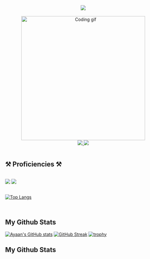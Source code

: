 
<div align="center" > 
<h1 align="center">
    <img src="https://readme-typing-svg.herokuapp.com/?font=Righteous&size=35&center=true&vCenter=true&width=500&height=70&duration=4000&lines=Hi+There!+👋;+I'm+Ahmet+Baki+Yucedag!;&color=a529b9" />
</h1>

<img align="center" alt="Coding gif" width="400" src="https://cdn.dribbble.com/users/1162077/screenshots/3848914/programmer.gif">

<div align="center"> 
  <a href="mailto:yucedag2002@gmail.com">
    <img src="https://img.shields.io/badge/Gmail-333333?style=for-the-badge&logo=gmail&logoColor=red" />
  </a>
  <a href="https://www.linkedin.com/in/ahmetbakiy%C3%BCceda%C4%9F/" target="_blank">
    <img src="https://img.shields.io/badge/LinkedIn-0077B5?style=for-the-badge&logo=linkedin&logoColor=white" target="_blank" />
  </a>
</div>
</div>

<br/>

<h2 align="left">⚒️ Proficiencies ⚒️</h2>
<br/>
<div align="left>
    <img src="https://skillicons.dev/icons?i=react,bootstrap,html,css,vscode,github,figma,tailwind,git" />
    <img src="https://skillicons.dev/icons?i=react,bootstrap,html,css,vscode,github,figma,tailwind,git" />
    <img src="https://skillicons.dev/icons?i=nodejs,javascript,typescript,express,mongodb,java,nextjs,mysql" />
</div>
<br/>



  [![Top Langs](https://github-readme-stats.vercel.app/api/top-langs/?username=ahmetbaki2002&show_icons=true&theme=dracula)](https://github.com/ahmetbaki2002/github-readme-stats)

<br/>


## My Github Stats

[![Ayaan's GitHub stats](https://github-readme-stats.vercel.app/api?username=ahmetbaki2002&show_icons=true&theme=dracula)](https://github.com/ahmetbaki2002/github-readme-stats)
[![GitHub Streak](https://github-readme-streak-stats.herokuapp.com?user=ahmetbaki2002&show_icons=true&theme=dracula)](https://git.io/streak-stats)
[![trophy](https://github-profile-trophy.vercel.app/?username=ahmetbaki2002&show_icons=true&theme=dracula)](https://github.com/ahmetbaki2002/github-profile-trophy)


## My Github Stats


